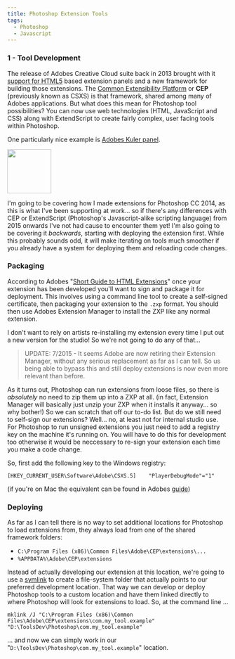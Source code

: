 ```yaml
---
title: Photoshop Extension Tools
tags:
  - Photoshop
  - Javascript
---
```


### 1 - Tool Development
The release of Adobes Creative Cloud suite back in 2013 brought with it [support for HTML5](http://www.adobe.com/devnet/creativesuite/articles/introducing-html5-extensions.html) based extension panels and a new framework for building those extensions. The [Common Extensibility Platform](https://github.com/Adobe-CEP/CEP-Resources) or **CEP** (previously known as CSXS) is that framework, shared among many of Adobes applications. But what does this mean for Photoshop tool possibilities? You can now use web technologies (HTML, JavaScript and CSS) along with ExtendScript to create fairly complex, user facing tools within Photoshop.

One particularly nice example is [Adobes Kuler panel](http://blogs.adobe.com/richardcurtis/2014/06/23/adobe-kuler-panel-is-now-available-for-photoshop-cc-2014/).

<img src="{{site.baseurl}}/images/2015-04-30/Kuler.jpg" style="width:100px;"/>

I'm going to be covering how I made extensions for Photoshop CC 2014, as this is what I've been supporting at work... so if there's any differences with CEP or ExtendScript (Photoshop's Javascript-alike scripting language) from 2015 onwards I've not had cause to encounter them yet! I'm also going to be covering it *backwards*, starting with deploying the extension first. While this probably sounds odd, it will make iterating on tools much smoother if you already have a system for deploying them and reloading code changes.

### Packaging
According to Adobes "[Short Guide to HTML Extensions](http://www.adobe.com/devnet/creativesuite/articles/a-short-guide-to-HTML5-extensions.html)" once your extension has been developed you'll want to sign and package it for deployment. This involves using a command line tool to create a self-signed certificate, then packaging your extension to the `.zxp` format. You should then use Adobes Extension Manager to install the ZXP like any normal extension.

I don't want to rely on artists re-installing my extension every time I put out a new version for the studio! So we're not going to do any of that...

> UPDATE: 7/2015 - It seems Adobe are now retiring their Extension Manager, without any serious replacement as far as I can tell. So us being able to bypass this and still deploy extensions is now even more relevant than before.

As it turns out, Photoshop can run extensions from loose files, so there is *absolutely* no need to zip them up into a ZXP at all. (in fact, Extension Manager will basically just unzip your ZXP when it installs it anyway... so why bother!) So we can scratch that off our to-do list. But do we still need to self-sign our extensions? Well... no, at least not for internal studio use. For Photoshop to run unsigned extensions you just need to add a registry key on the machine it's running on. You will have to do this for development too otherwise it would be neccessary to re-sign your extension each time you make a code change.

So, first add the following key to the Windows registry:
```
[HKEY_CURRENT_USER\Software\Adobe\CSXS.5]    "PlayerDebugMode"="1"
```
(if you're on Mac the equivalent can be found in Adobes [guide](http://www.adobe.com/devnet/creativesuite/articles/a-short-guide-to-HTML5-extensions.html))

### Deploying
As far as I can tell there is no way to set additional locations for Photoshop to load extensions from, they always load from one of the shared framework folders:
 * `C:\Program Files (x86)\Common Files\Adobe\CEP\extensions\...`
 * `%APPDATA%\Adobe\CEP\extensions`

Instead of actually developing our extension at this location, we're going to use a [symlink](https://en.wikipedia.org/wiki/Symbolic_link) to create a file-system folder that actually points to our preferred development location. That way we can develop or deploy Photoshop tools to a custom location and have them linked directly to where Photoshop will look for extensions to load. So, at the command line ...

```
mklink /J "C:\Program Files (x86)\Common Files\Adobe\CEP\extensions\com.my_tool.example" "D:\ToolsDev\Photoshop\com.my_tool.example"
```

... and now we can simply work in our "`D:\ToolsDev\Photoshop\com.my_tool.example`" location.
